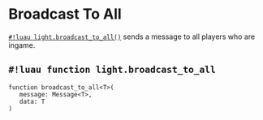 # Broadcast To All

[`#!luau light.broadcast_to_all()`](./broadcast_to_all.md) sends a message to all players who are ingame.

## `#!luau function light.broadcast_to_all`

```luau title='<!-- server --> <!-- sync -->'
function broadcast_to_all<T>(
   message: Message<T>,
   data: T
)
```
